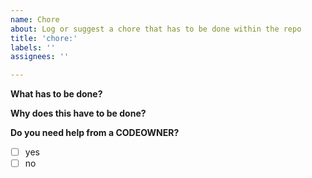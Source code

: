 ```yaml
---
name: Chore
about: Log or suggest a chore that has to be done within the repo
title: 'chore:'
labels: ''
assignees: ''

---
```


**What has to be done?**

**Why does this have to be done?**

**Do you need help from a CODEOWNER?**
- [ ] yes
- [ ] no
